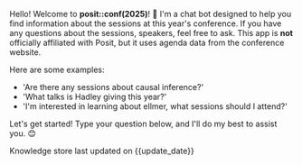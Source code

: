 Hello! Welcome to **posit::conf(2025)**! 🎉 I'm a chat bot designed to help you find information about the sessions at this year's conference. If you have any questions about the sessions, speakers, feel free to ask. This app is **not** officially affiliated with Posit, but it uses agenda data from the conference website.

Here are some examples:
- 'Are there any sessions about causal inference?'
- 'What talks is Hadley giving this year?'
- 'I'm interested in learning about ellmer, what sessions should I attend?'

Let's get started! Type your question below, and I'll do my best to assist you. 😊

<div class="position-relative">
  <div class="position-absolute start-50 translate-middle rounded-pill badge border border-default text-bg-light text-center"
      style="font-weight: normal; cursor: pointer;">
    <span style="margin-right: 0.5em;">Knowledge store last updated on {{update_date}}</span>
  </div>
</div>
